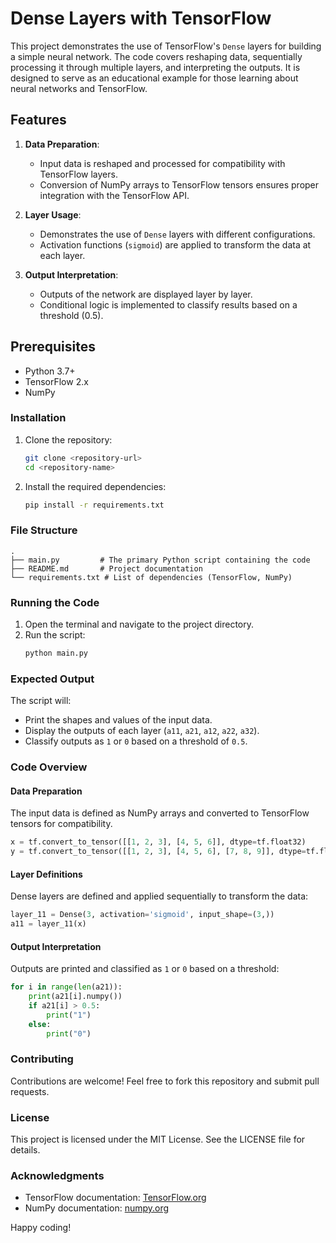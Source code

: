# Dense Layers with TensorFlow

This project demonstrates the use of TensorFlow's `Dense` layers for building a simple neural network. The code covers reshaping data, sequentially processing it through multiple layers, and interpreting the outputs. It is designed to serve as an educational example for those learning about neural networks and TensorFlow.

## Features

1. **Data Preparation**:

   - Input data is reshaped and processed for compatibility with TensorFlow layers.
   - Conversion of NumPy arrays to TensorFlow tensors ensures proper integration with the TensorFlow API.

2. **Layer Usage**:

   - Demonstrates the use of `Dense` layers with different configurations.
   - Activation functions (`sigmoid`) are applied to transform the data at each layer.

3. **Output Interpretation**:

   - Outputs of the network are displayed layer by layer.
   - Conditional logic is implemented to classify results based on a threshold (0.5).

## Prerequisites

- Python 3.7+
- TensorFlow 2.x
- NumPy

### Installation

1. Clone the repository:

   ```bash
   git clone <repository-url>
   cd <repository-name>
   ```

2. Install the required dependencies:

   ```bash
   pip install -r requirements.txt
   ```

### File Structure

```
.
├── main.py         # The primary Python script containing the code
├── README.md       # Project documentation
└── requirements.txt # List of dependencies (TensorFlow, NumPy)
```

### Running the Code

1. Open the terminal and navigate to the project directory.
2. Run the script:
   ```bash
   python main.py
   ```

### Expected Output

The script will:

- Print the shapes and values of the input data.
- Display the outputs of each layer (`a11`, `a21`, `a12`, `a22`, `a32`).
- Classify outputs as `1` or `0` based on a threshold of `0.5`.

### Code Overview

#### Data Preparation

The input data is defined as NumPy arrays and converted to TensorFlow tensors for compatibility.

```python
x = tf.convert_to_tensor([[1, 2, 3], [4, 5, 6]], dtype=tf.float32)
y = tf.convert_to_tensor([[1, 2, 3], [4, 5, 6], [7, 8, 9]], dtype=tf.float32)
```

#### Layer Definitions

Dense layers are defined and applied sequentially to transform the data:

```python
layer_11 = Dense(3, activation='sigmoid', input_shape=(3,))
a11 = layer_11(x)
```

#### Output Interpretation

Outputs are printed and classified as `1` or `0` based on a threshold:

```python
for i in range(len(a21)):
    print(a21[i].numpy())
    if a21[i] > 0.5:
        print("1")
    else:
        print("0")
```

### Contributing

Contributions are welcome! Feel free to fork this repository and submit pull requests.

### License

This project is licensed under the MIT License. See the LICENSE file for details.

### Acknowledgments

- TensorFlow documentation: [TensorFlow.org](https://www.tensorflow.org)
- NumPy documentation: [numpy.org](https://numpy.org)

Happy coding!


